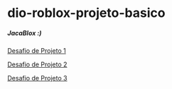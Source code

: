 # dio-roblox-projeto-basico
##### JacaBlox :)

[Desafio de Projeto 1](https://www.roblox.com/games/86875062995795/Palco-noturno)


[Desafio de Projeto 2](https://www.roblox.com/games/121147427299212/Obby)

[Desafio de Projeto 3](https://www.roblox.com/games/76904791146184/Bombs-Zombs-2)
